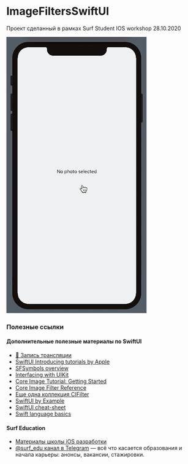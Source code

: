 #  ImageFiltersSwiftUI

Проект сделанный в рамках Surf Student IOS workshop 28.10.2020

![AnimatedDemo](img/ImageFiltersSwiftUIDemoOptimized.gif)

### Полезные ссылки

#### Дополнительные полезные материалы по SwiftUI

- [🎥 Запись трансляции](https://www.youtube.com/watch?v=jRgQYVWfpUA)
- [SwiftUI Introducing tutorials by Apple](https://developer.apple.com/tutorials/swiftui)
- [SFSymbols overview](https://developer.apple.com/design/human-interface-guidelines/sf-symbols/overview/)
- [Interfacing with UIKit](https://developer.apple.com/tutorials/swiftui/interfacing-with-uikit)
- [Core Image Tutorial: Getting Started](https://www.raywenderlich.com/2305-core-image-tutorial-getting-started)
- [Core Image Filter Reference](https://developer.apple.com/library/archive/documentation/GraphicsImaging/Reference/CoreImageFilterReference/index.html)
- [Еще одна коллекция CIFilter](https://cifilter.io/)
- [SwiftUI by Example](https://www.hackingwithswift.com/quick-start/swiftui)
- [SwiftUI cheat-sheet](https://fuckingswiftui.com/)
- [Swift language basics](https://docs.swift.org/swift-book/LanguageGuide/TheBasics.html)

#### Surf Education

- [Материалы школы iOS разработки](https://surfstudio.github.io/iOSSpringSchool2020/)
- [@surf_edu канал в Telegram](https://t.me/surf_edu) — всё что касается образования и начала карьеры: анонсы, вакансии, стажировки.

